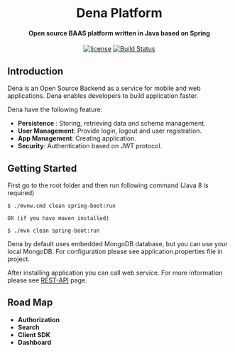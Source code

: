 <h1 align="center"> 
    Dena Platform
</h1>  

<h4 align="center">Open source BAAS platform written in Java based on Spring </h4>

<p align="center">
    <a href="http://www.apache.org/licenses/LICENSE-2.0"><img src="https://img.shields.io/badge/license-Apache%20License%202.0-blue.svg?style=flat" alt="license" title=""></a>
    <a href="https://travis-ci.org/dena-platform/Dena"><img src="https://travis-ci.org/dena-platform/Dena.svg?branch=master" alt="Build Status"></a>
</p>
   

## Introduction ##
Dena is an Open Source Backend as a service for mobile and web applications. Dena enables developers to build 
application faster.  

Dena have the following feature:  
-  **Persistence** : Storing, retrieving data and schema management.
-  **User Management**: Provide login, logout and user registration.
-  **App Management**: Creating application.
-  **Security**: Authentication based on JWT protocol.
  



## Getting Started ##
First go to the root folder and then run following command (Java 8 is required)
```
$ ./mvnw.cmd clean spring-boot:run

OR (if you have maven installed)

$ ./mvn clean spring-boot:run
```
Dena by default uses embedded MongoDB database, but you can use your local MongoDB. For configuration please 
see application.properties file in project.  

After installing application you can call web service. For more information please see 
<a href="https://github.com/dena-platform/Dena/wiki/REST-API">REST-API</a> page.

## Road Map ##
-   **Authorization** 
-   **Search** 
-   **Client SDK**
-   **Dashboard**

